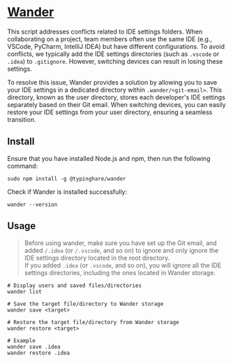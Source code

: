 # [Wander](https://github.com/typinghare/wander)

This script addresses conflicts related to IDE settings folders. When collaborating on a project, team members often use the same IDE (e.g., VSCode, PyCharm, IntelliJ IDEA) but have different configurations. To avoid conflicts, we typically add the IDE settings directories (such as `.vscode` or `.idea`) to `.gitignore`. However, switching devices can result in losing these settings.

To resolve this issue, Wander provides a solution by allowing you to save your IDE settings in a dedicated directory within `.wander/<git-email>`. This directory, known as the user directory, stores each developer's IDE settings separately based on their Git email. When switching devices, you can easily restore your IDE settings from your user directory, ensuring a seamless transition.

## Install

Ensure that you have installed Node.js and npm, then run the following command:

```shell
sudo npm install -g @typinghare/wander
```

Check if Wander is installed successfully:

```shell
wander --version
```

## Usage

> Before using wander, make sure you have set up the Git email, and added `/.idea` (or `/.vscode`, and so on) to ignore and only ignore the IDE settings directory located in the root directory.  
> If you added `.idea` (or `.vscode`, and so on), you will ignore all the IDE settings directories, including the ones located in Wander storage.

```shell
# Display users and saved files/directories 
wander list

# Save the target file/directory to Wander storage
wander save <target>

# Restore the target file/directory from Wander storage
wander restore <target>

# Example
wander save .idea
wander restore .idea
```
